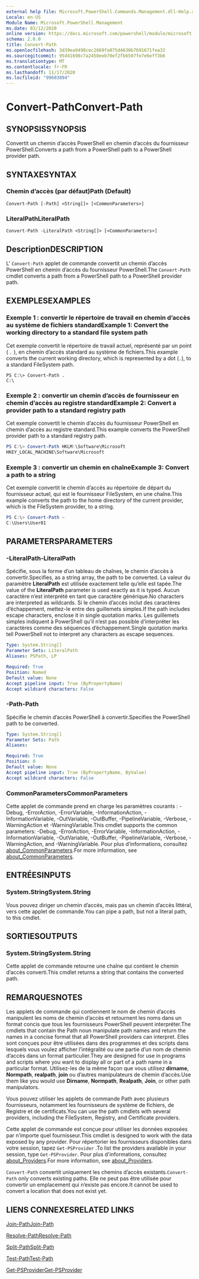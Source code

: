 ```yaml
---
external help file: Microsoft.PowerShell.Commands.Management.dll-Help.xml
Locale: en-US
Module Name: Microsoft.PowerShell.Management
ms.date: 03/12/2020
online version: https://docs.microsoft.com/powershell/module/microsoft.powershell.management/convert-path?view=powershell-7.2&WT.mc_id=ps-gethelp
schema: 2.0.0
title: Convert-Path
ms.openlocfilehash: 3d39ea9498cec2669fa075d4630b7691671fea32
ms.sourcegitcommit: 95d41698c7a2450eeb70ef2fb6507fe7e6eff3b6
ms.translationtype: MT
ms.contentlocale: fr-FR
ms.lasthandoff: 11/17/2020
ms.locfileid: "99603894"
---
```

# <span data-ttu-id="73ecd-102">Convert-Path</span><span class="sxs-lookup"><span data-stu-id="73ecd-102">Convert-Path</span></span>

## <span data-ttu-id="73ecd-103">SYNOPSIS</span><span class="sxs-lookup"><span data-stu-id="73ecd-103">SYNOPSIS</span></span>
<span data-ttu-id="73ecd-104">Convertit un chemin d’accès PowerShell en chemin d’accès du fournisseur PowerShell.</span><span class="sxs-lookup"><span data-stu-id="73ecd-104">Converts a path from a PowerShell path to a PowerShell provider path.</span></span>

## <span data-ttu-id="73ecd-105">SYNTAXE</span><span class="sxs-lookup"><span data-stu-id="73ecd-105">SYNTAX</span></span>

### <span data-ttu-id="73ecd-106">Chemin d’accès (par défaut)</span><span class="sxs-lookup"><span data-stu-id="73ecd-106">Path (Default)</span></span>

```
Convert-Path [-Path] <String[]> [<CommonParameters>]
```

### <span data-ttu-id="73ecd-107">LiteralPath</span><span class="sxs-lookup"><span data-stu-id="73ecd-107">LiteralPath</span></span>

```
Convert-Path -LiteralPath <String[]> [<CommonParameters>]
```

## <span data-ttu-id="73ecd-108">Description</span><span class="sxs-lookup"><span data-stu-id="73ecd-108">DESCRIPTION</span></span>

<span data-ttu-id="73ecd-109">L' `Convert-Path` applet de commande convertit un chemin d’accès PowerShell en chemin d’accès du fournisseur PowerShell.</span><span class="sxs-lookup"><span data-stu-id="73ecd-109">The `Convert-Path` cmdlet converts a path from a PowerShell path to a PowerShell provider path.</span></span>

## <span data-ttu-id="73ecd-110">EXEMPLES</span><span class="sxs-lookup"><span data-stu-id="73ecd-110">EXAMPLES</span></span>

### <span data-ttu-id="73ecd-111">Exemple 1 : convertir le répertoire de travail en chemin d’accès au système de fichiers standard</span><span class="sxs-lookup"><span data-stu-id="73ecd-111">Example 1: Convert the working directory to a standard file system path</span></span>

<span data-ttu-id="73ecd-112">Cet exemple convertit le répertoire de travail actuel, représenté par un point ( `.` ), en chemin d’accès standard au système de fichiers.</span><span class="sxs-lookup"><span data-stu-id="73ecd-112">This example converts the current working directory, which is represented by a dot (`.`), to a standard FileSystem path.</span></span>

```
PS C:\> Convert-Path .
C:\
```

### <span data-ttu-id="73ecd-113">Exemple 2 : convertir un chemin d’accès de fournisseur en chemin d’accès au registre standard</span><span class="sxs-lookup"><span data-stu-id="73ecd-113">Example 2: Convert a provider path to a standard registry path</span></span>

<span data-ttu-id="73ecd-114">Cet exemple convertit le chemin d’accès du fournisseur PowerShell en chemin d’accès au registre standard.</span><span class="sxs-lookup"><span data-stu-id="73ecd-114">This example converts the PowerShell provider path to a standard registry path.</span></span>

```powershell
PS C:\> Convert-Path HKLM:\Software\Microsoft
HKEY_LOCAL_MACHINE\Software\Microsoft
```

### <span data-ttu-id="73ecd-115">Exemple 3 : convertir un chemin en chaîne</span><span class="sxs-lookup"><span data-stu-id="73ecd-115">Example 3: Convert a path to a string</span></span>

<span data-ttu-id="73ecd-116">Cet exemple convertit le chemin d’accès au répertoire de départ du fournisseur actuel, qui est le fournisseur FileSystem, en une chaîne.</span><span class="sxs-lookup"><span data-stu-id="73ecd-116">This example converts the path to the home directory of the current provider, which is the FileSystem provider, to a string.</span></span>

```powershell
PS C:\> Convert-Path ~
C:\Users\User01
```

## <span data-ttu-id="73ecd-117">PARAMETERS</span><span class="sxs-lookup"><span data-stu-id="73ecd-117">PARAMETERS</span></span>

### <span data-ttu-id="73ecd-118">-LiteralPath</span><span class="sxs-lookup"><span data-stu-id="73ecd-118">-LiteralPath</span></span>

<span data-ttu-id="73ecd-119">Spécifie, sous la forme d’un tableau de chaînes, le chemin d’accès à convertir.</span><span class="sxs-lookup"><span data-stu-id="73ecd-119">Specifies, as a string array, the path to be converted.</span></span> <span data-ttu-id="73ecd-120">La valeur du paramètre **LiteralPath** est utilisée exactement telle qu’elle est tapée.</span><span class="sxs-lookup"><span data-stu-id="73ecd-120">The value of the **LiteralPath** parameter is used exactly as it is typed.</span></span> <span data-ttu-id="73ecd-121">Aucun caractère n’est interprété en tant que caractère générique.</span><span class="sxs-lookup"><span data-stu-id="73ecd-121">No characters are interpreted as wildcards.</span></span> <span data-ttu-id="73ecd-122">Si le chemin d’accès inclut des caractères d’échappement, mettez-le entre des guillemets simples.</span><span class="sxs-lookup"><span data-stu-id="73ecd-122">If the path includes escape characters, enclose it in single quotation marks.</span></span> <span data-ttu-id="73ecd-123">Les guillemets simples indiquent à PowerShell qu’il n’est pas possible d’interpréter les caractères comme des séquences d’échappement.</span><span class="sxs-lookup"><span data-stu-id="73ecd-123">Single quotation marks tell PowerShell not to interpret any characters as escape sequences.</span></span>

```yaml
Type: System.String[]
Parameter Sets: LiteralPath
Aliases: PSPath, LP

Required: True
Position: Named
Default value: None
Accept pipeline input: True (ByPropertyName)
Accept wildcard characters: False
```

### <span data-ttu-id="73ecd-124">-Path</span><span class="sxs-lookup"><span data-stu-id="73ecd-124">-Path</span></span>

<span data-ttu-id="73ecd-125">Spécifie le chemin d’accès PowerShell à convertir.</span><span class="sxs-lookup"><span data-stu-id="73ecd-125">Specifies the PowerShell path to be converted.</span></span>

```yaml
Type: System.String[]
Parameter Sets: Path
Aliases:

Required: True
Position: 0
Default value: None
Accept pipeline input: True (ByPropertyName, ByValue)
Accept wildcard characters: False
```

### <span data-ttu-id="73ecd-126">CommonParameters</span><span class="sxs-lookup"><span data-stu-id="73ecd-126">CommonParameters</span></span>

<span data-ttu-id="73ecd-127">Cette applet de commande prend en charge les paramètres courants : -Debug, -ErrorAction, -ErrorVariable, -InformationAction, -InformationVariable, -OutVariable, -OutBuffer, -PipelineVariable, -Verbose, -WarningAction et -WarningVariable.</span><span class="sxs-lookup"><span data-stu-id="73ecd-127">This cmdlet supports the common parameters: -Debug, -ErrorAction, -ErrorVariable, -InformationAction, -InformationVariable, -OutVariable, -OutBuffer, -PipelineVariable, -Verbose, -WarningAction, and -WarningVariable.</span></span> <span data-ttu-id="73ecd-128">Pour plus d’informations, consultez [about_CommonParameters](https://go.microsoft.com/fwlink/?LinkID=113216).</span><span class="sxs-lookup"><span data-stu-id="73ecd-128">For more information, see [about_CommonParameters](https://go.microsoft.com/fwlink/?LinkID=113216).</span></span>

## <span data-ttu-id="73ecd-129">ENTRÉES</span><span class="sxs-lookup"><span data-stu-id="73ecd-129">INPUTS</span></span>

### <span data-ttu-id="73ecd-130">System.String</span><span class="sxs-lookup"><span data-stu-id="73ecd-130">System.String</span></span>

<span data-ttu-id="73ecd-131">Vous pouvez diriger un chemin d’accès, mais pas un chemin d’accès littéral, vers cette applet de commande.</span><span class="sxs-lookup"><span data-stu-id="73ecd-131">You can pipe a path, but not a literal path, to this cmdlet.</span></span>

## <span data-ttu-id="73ecd-132">SORTIES</span><span class="sxs-lookup"><span data-stu-id="73ecd-132">OUTPUTS</span></span>

### <span data-ttu-id="73ecd-133">System.String</span><span class="sxs-lookup"><span data-stu-id="73ecd-133">System.String</span></span>

<span data-ttu-id="73ecd-134">Cette applet de commande retourne une chaîne qui contient le chemin d’accès converti.</span><span class="sxs-lookup"><span data-stu-id="73ecd-134">This cmdlet returns a string that contains the converted path.</span></span>

## <span data-ttu-id="73ecd-135">REMARQUES</span><span class="sxs-lookup"><span data-stu-id="73ecd-135">NOTES</span></span>

<span data-ttu-id="73ecd-136">Les applets de commande qui contiennent le nom de chemin d’accès manipulent les noms de chemin d’accès et retournent les noms dans un format concis que tous les fournisseurs PowerShell peuvent interpréter.</span><span class="sxs-lookup"><span data-stu-id="73ecd-136">The cmdlets that contain the Path noun manipulate path names and return the names in a concise format that all PowerShell providers can interpret.</span></span> <span data-ttu-id="73ecd-137">Elles sont conçues pour être utilisées dans des programmes et des scripts dans lesquels vous voulez afficher l’intégralité ou une partie d’un nom de chemin d’accès dans un format particulier.</span><span class="sxs-lookup"><span data-stu-id="73ecd-137">They are designed for use in programs and scripts where you want to display all or part of a path name in a particular format.</span></span> <span data-ttu-id="73ecd-138">Utilisez-les de la même façon que vous utilisez **dirname**, **Normpath**, **realpath**, **join** ou d’autres manipulateurs de chemin d’accès.</span><span class="sxs-lookup"><span data-stu-id="73ecd-138">Use them like you would use **Dirname**, **Normpath**, **Realpath**, **Join**, or other path manipulators.</span></span>

<span data-ttu-id="73ecd-139">Vous pouvez utiliser les applets de commande Path avec plusieurs fournisseurs, notamment les fournisseurs de système de fichiers, de Registre et de certificats.</span><span class="sxs-lookup"><span data-stu-id="73ecd-139">You can use the path cmdlets with several providers, including the FileSystem, Registry, and Certificate providers.</span></span>

<span data-ttu-id="73ecd-140">Cette applet de commande est conçue pour utiliser les données exposées par n’importe quel fournisseur.</span><span class="sxs-lookup"><span data-stu-id="73ecd-140">This cmdlet is designed to work with the data exposed by any provider.</span></span> <span data-ttu-id="73ecd-141">Pour répertorier les fournisseurs disponibles dans votre session, tapez `Get-PSProvider` .</span><span class="sxs-lookup"><span data-stu-id="73ecd-141">To list the providers available in your session, type `Get-PSProvider`.</span></span> <span data-ttu-id="73ecd-142">Pour plus d'informations, consultez [about_Providers](../Microsoft.PowerShell.Core/About/about_Providers.md).</span><span class="sxs-lookup"><span data-stu-id="73ecd-142">For more information, see [about_Providers](../Microsoft.PowerShell.Core/About/about_Providers.md).</span></span>

<span data-ttu-id="73ecd-143">`Convert-Path` convertit uniquement les chemins d’accès existants.</span><span class="sxs-lookup"><span data-stu-id="73ecd-143">`Convert-Path` only converts existing paths.</span></span> <span data-ttu-id="73ecd-144">Elle ne peut pas être utilisée pour convertir un emplacement qui n’existe pas encore.</span><span class="sxs-lookup"><span data-stu-id="73ecd-144">It cannot be used to convert a location that does not exist yet.</span></span>

## <span data-ttu-id="73ecd-145">LIENS CONNEXES</span><span class="sxs-lookup"><span data-stu-id="73ecd-145">RELATED LINKS</span></span>

[<span data-ttu-id="73ecd-146">Join-Path</span><span class="sxs-lookup"><span data-stu-id="73ecd-146">Join-Path</span></span>](Join-Path.md)

[<span data-ttu-id="73ecd-147">Resolve-Path</span><span class="sxs-lookup"><span data-stu-id="73ecd-147">Resolve-Path</span></span>](Resolve-Path.md)

[<span data-ttu-id="73ecd-148">Split-Path</span><span class="sxs-lookup"><span data-stu-id="73ecd-148">Split-Path</span></span>](Split-Path.md)

[<span data-ttu-id="73ecd-149">Test-Path</span><span class="sxs-lookup"><span data-stu-id="73ecd-149">Test-Path</span></span>](Test-Path.md)

[<span data-ttu-id="73ecd-150">Get-PSProvider</span><span class="sxs-lookup"><span data-stu-id="73ecd-150">Get-PSProvider</span></span>](Get-PSProvider.md)

